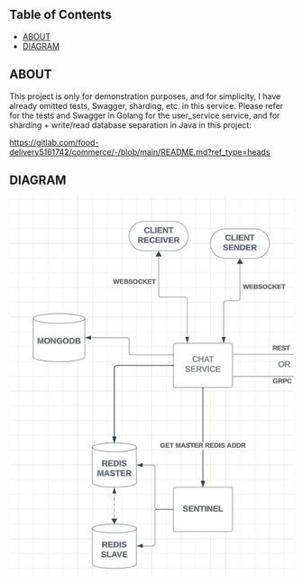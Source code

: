 ## Table of Contents

- [ABOUT](#about)
- [DIAGRAM](#diagram)

## ABOUT
This project is only for demonstration purposes, and for simplicity, 
I have already omitted tests, Swagger, sharding, etc. in this service. 
Please refer for the tests and Swagger in Golang for the user_service service, 
and for sharding + write/read database separation in Java in this project: 

https://gitlab.com/food-delivery5161742/commerce/-/blob/main/README.md?ref_type=heads


## DIAGRAM
![Alt text](./doc/diagram.png?raw=true "High level diagram")